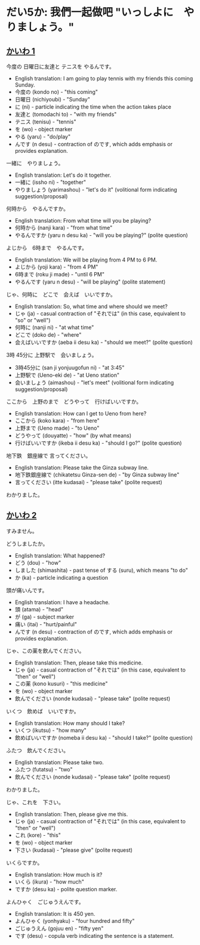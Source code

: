 # だい5か: 我們一起做吧 "いっしよに　やりましょう。"

## [**かいわ 1**](https://youtu.be/7H1meOG52YY?t=190)

今度の 日曜日に友達と テニスを やるんです。

- English translation: I am going to play tennis with my friends this coming Sunday.
- 今度の (kondo no) - "this coming"
- 日曜日 (nichiyoubi) - "Sunday"
- に (ni) - particle indicating the time when the action takes place
- 友達と (tomodachi to) - "with my friends"
- テニス (tenisu) - "tennis"
- を (wo) - object marker
- やる (yaru) - "do/play"
- んです (n desu) - contraction of のです, which adds emphasis or provides explanation.

一緒に　やりましょう。

- English translation: Let's do it together.
- 一緒に (issho ni) - "together"
- やりましょう (yarimashou) - "let's do it" (volitional form indicating suggestion/proposal)

何時から　やるんですか。

- English translation: From what time will you be playing?
- 何時から (nanji kara) - "from what time"
- やるんですか (yaru n desu ka) - "will you be playing?" (polite question)

よじから　6時まで　やるんです。

- English translation: We will be playing from 4 PM to 6 PM.
- よじから (yoji kara) - "from 4 PM"
- 6時まで (roku ji made) - "until 6 PM"
- やるんです (yaru n desu) - "will be playing" (polite statement)


じゃ、何時に　どこで　会えば　いいですか。

- English translation: So, what time and where should we meet?
- じゃ (ja) - casual contraction of "それでは" (in this case, equivalent to "so" or "well")
- 何時に (nanji ni) - "at what time"
- どこで (doko de) - "where"
- 会えばいいですか (aeba ii desu ka) - "should we meet?" (polite question)

3時 45分に 上野駅で　会いましょう。

- 3時45分に (san ji yonjuugofun ni) - "at 3:45"
- 上野駅で (Ueno-eki de) - "at Ueno station"
- 会いましょう (aimashou) - "let's meet" (volitional form indicating suggestion/proposal)


ここから　上野のまで　どうやって　行けばいいですか。

- English translation: How can I get to Ueno from here?
- ここから (koko kara) - "from here"
- 上野まで (Ueno made) - "to Ueno"
- どうやって (douyatte) - "how" (by what means)
- 行けばいいですか (ikeba ii desu ka) - "should I go?" (polite question)

地下鉄　銀座線で 言ってください。

- English translation: Please take the Ginza subway line.
- 地下鉄銀座線で (chikatetsu Ginza-sen de) - "by Ginza subway line"
- 言ってください (itte kudasai) - "please take" (polite request)

わかりました。

## [**かいわ 2**](https://youtu.be/7H1meOG52YY?t=219)

すみません。

どうしましたか。

- English translation: What happened?
- どう (dou) - "how"
- しました (shimashita) - past tense of する (suru), which means "to do"
- か (ka) - particle indicating a question

頭が痛いんです。

- English translation: I have a headache.
- 頭 (atama) - "head"
- が (ga) - subject marker
- 痛い (itai) - "hurt/painful"
- んです (n desu) - contraction of のです, which adds emphasis or provides explanation.

じゃ、この薬を飲んでください。

- English translation: Then, please take this medicine.
- じゃ (ja) - casual contraction of "それでは" (in this case, equivalent to "then" or "well")
- この薬 (kono kusuri) - "this medicine"
- を (wo) - object marker
- 飲んでください (nonde kudasai) - "please take" (polite request)

いくつ　飲めば　いいですか。

- English translation: How many should I take?
- いくつ (ikutsu) - "how many"
- 飲めばいいですか (nomeba ii desu ka) - "should I take?" (polite question)


ふたつ　飲んでください。

- English translation: Please take two.
- ふたつ (futatsu) - "two"
- 飲んでください (nonde kudasai) - "please take" (polite request)


わかりました。

じゃ、これを　下さい。

- English translation: Then, please give me this.
- じゃ (ja) - casual contraction of "それでは" (in this case, equivalent to "then" or "well")
- これ (kore) - "this"
- を (wo) - object marker
- 下さい (kudasai) - "please give" (polite request)


いくらですか。

- English translation: How much is it?
- いくら (ikura) - "how much"
- ですか (desu ka) - polite question marker.

よんひゃく　ごじゅうえんです。

- English translation: It is 450 yen.
- よんひゃく (yonhyaku) - "four hundred and fifty"
- ごじゅうえん (gojuu en) - "fifty yen"
- です (desu) - copula verb indicating the sentence is a statement.
